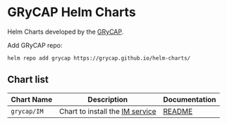 # GRyCAP Helm Charts

Helm Charts developed by the [GRyCAP](http://www.grycap.upv.es).

Add GRyCAP repo:

```
helm repo add grycap https://grycap.github.io/helm-charts/
```

## Chart list

| Chart Name                 | Description                                                     | Documentation          |
| -------------------------- | --------------------------------------------------------------- | ---------------------- |
| `grycap/IM`                | Chart to install the [IM service](http://www.grycap.upv.es/im)  | [README](IM/README.md) |

